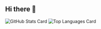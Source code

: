 ## Hi there 👋

![GitHub Stats Card](https://github-readme-stats.vercel.app/api?username=taikisenju)
![Top Languages Card](https://github-readme-stats.vercel.app/api/top-langs/?username=taikisenju)

<!--
**taikisenju/taikisenju** is a ✨ _special_ ✨ repository because its `README.md` (this file) appears on your GitHub profile.
![GitHub Stats Card](https://github-readme-stats.vercel.app/api?username=taikisenju)

Here are some ideas to get you started:

- 🔭 I’m currently working on ...
- 🌱 I’m currently learning ...
- 👯 I’m looking to collaborate on ...
- 🤔 I’m looking for help with ...
- 💬 Ask me about ...
- 📫 How to reach me: ...
- 😄 Pronouns: ...
- ⚡ Fun fact: ...
-->
